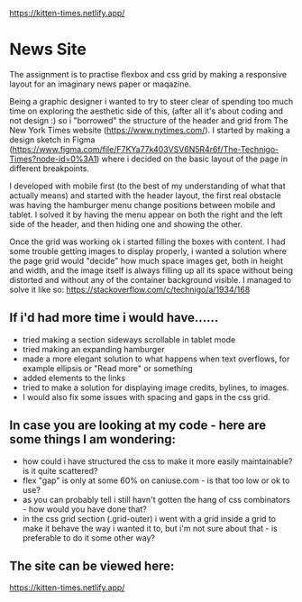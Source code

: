 https://kitten-times.netlify.app/

# News Site

The assignment is to practise flexbox and css grid by making a responsive layout for an imaginary news paper or maqazine. 

Being a graphic designer i wanted to try to steer clear of spending too much time on exploring the aesthetic side of this, (after all it's about coding and not design :) so i "borrowed" the structure of the header and grid from The New York Times website (https://www.nytimes.com/). I started by making a design sketch in Figma (https://www.figma.com/file/F7KYa77k403VSV6N5R4r6f/The-Technigo-Times?node-id=0%3A1) where i decided on the basic layout of the page in different breakpoints. 

I developed with mobile first (to the best of my understanding of what that actually means) and started with the header layout, the first real obstacle was having the hamburger menu change positions between mobile and tablet. I solved it by having the menu appear on both the right and the left side of the header, and then hiding one and showing the other.

Once the grid was working ok i started filling the boxes with content. I had some trouble getting images to display properly, i wanted a solution where the page grid would "decide" how much space images get, both in height and width, and the image itself is always filling up all its space without being distorted and without any of the container background visible. I managed to solve it like so: https://stackoverflow.com/c/technigo/a/1934/168

## If i'd had more time i would have......
- tried making a section sideways scrollable in tablet mode
- tried making an expanding hamburger
- made a more elegant solution to what happens when text overflows, for example ellipsis or "Read more" or something
- added <a> elements to the links
- tried to make a solution for displaying image credits, bylines, to images. 
- I would also fix some issues with spacing and gaps in the css grid.

## In case you are looking at my code - here are some things I am wondering:
- how could i have structured the css to make it more easily maintainable? is it quite scattered?
- flex "gap" is only at some 60% on caniuse.com - is that too low or ok to use?
- as you can probably tell i still havn't gotten the hang of css combinators - how would you have done that?
- in the css grid section (.grid-outer) i went with a grid inside a grid to make it behave the way i wanted it to, but i'm not sure about that - is preferable to do it some other way?

## The site can be viewed here:
https://kitten-times.netlify.app/

